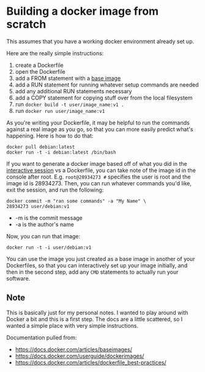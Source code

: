 # Building a docker image from scratch

This assumes that you have a working docker environment already set up.

Here are the really simple instructions:

1. create a Dockerfile
1. open the Dockerfile
1. add a FROM statement with a [base image](https://docs.docker.com/userguide/dockerimages/)
1. add a RUN statement for running whatever setup commands are needed
1. add any additional RUN statements necessary
1. add a COPY statement for copying stuff over from the local filesystem
1. run `docker build -t user/image_name:v1 .`
1. run `docker run user/image_name:v1`

As you're writing your Dockerfile, it may be helpful to run the commands against a real
image as you go, so that you can more easily predict what's happening. Here is how to do
that:

    docker pull debian:latest
    docker run -t -i debian:latest /bin/bash

If you want to generate a docker image based off of what you did in the [interactive session](https://docs.docker.com/userguide/dockerimages/#updating-and-committing-an-image)
vs a Dockerfile, you can take note of the image id in the console after root. E.g.
`root@28934273 #` specifies the user is root and the image id is 28934273. Then, you can 
run whatever commands you'd like, exit the session, and run the following:

    docker commit -m "ran some commands" -a "My Name" \
    28934273 user/debian:v1

* -m is the commit message
* -a is the author's name

Now, you can run that image:

    docker run -t -i user/debian:v1

You can use the image you just created as a base image in another of your Dockerfiles, so that
you can interactively set up your image initially, and then in the second step, add any `CMD`
statements to actually run your software.

## Note

This is basically just for my personal notes. I wanted to play around with Docker a bit
and this is a first step. The docs are a little scattered, so I wanted a simple place
with very simple instructions.

Documentation pulled from:
* https://docs.docker.com/articles/baseimages/
* https://docs.docker.com/userguide/dockerimages/
* https://docs.docker.com/articles/dockerfile_best-practices/
